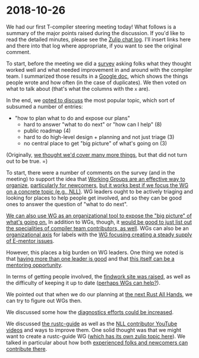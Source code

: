 # 2018-10-26

We had our first T-compiler steering meeting today! What follows is a summary of the major points raised during the discussion. 
If you'd like to read the detailed minutes, please see the [Zulip chat log](https://rust-lang.zulipchat.com/#narrow/stream/131828-t-compiler/topic/steering.20meeting.202018-10-26). I'll insert links here and there into that log where appropriate, if you want to see the original comment.

To start, before the meeting we did a [survey](https://goo.gl/forms/m7QBFDpdvf7wik7k2) asking folks what they thought worked well and what needed improvement in and around with the compiler team. I summarized those results in a [Google doc](https://docs.google.com/spreadsheets/d/1HAq1D7OC616Nd_34olPalQi-EL4RDbBrsSO9ZZ6SJJc/edit?usp=sharing), which shows the things people wrote and how often (in the case of duplicates). We then voted on what to talk about (that's what the columns with the `x` are).

In the end, we [opted to discuss](https://rust-lang.zulipchat.com/#narrow/stream/131828-t-compiler/subject/steering.20meeting.202018-10-26/near/136550292) the most popular topic, which sort of subsumed a number of entries:

- "how to plan what to do and expose our plans"
    - hard to answer  "what to do next" or "how can I help" (8)
    - public roadmap (4)
    - hard to do high-level design + planning and not just triage (3)
    - no central place to get "big picture" of what's going on (3)
    
(Originally, [we thought we'd cover many more things](https://rust-lang.zulipchat.com/#narrow/stream/131828-t-compiler/subject/steering.20meeting.202018-10-26/near/136550335), but that did not turn out to be true. =)

To start, there were a number of comments on the survey (and in the meeting) to support the idea that [Working Groups are an effective way to organize](https://rust-lang.zulipchat.com/#narrow/stream/131828-t-compiler/subject/steering.20meeting.202018-10-26/near/136550475), [particularly for newcomers](https://rust-lang.zulipchat.com/#narrow/stream/131828-t-compiler/subject/steering.20meeting.202018-10-26/near/136551682), [but it works best if we focus the WG on a concrete topic (e.g., NLL)](https://rust-lang.zulipchat.com/#narrow/stream/131828-t-compiler/subject/steering.20meeting.202018-10-26/near/136550701). WG leaders ought to be actively triaging and looking for places to help people get involved, and so they can be good ones to answer the question of "what to do next".

[We can also use WG as an organizational tool to expose the "big picture" of what's going on.](https://rust-lang.zulipchat.com/#narrow/stream/131828-t-compiler/subject/steering.20meeting.202018-10-26/near/136550600) In addition to WGs, though, it [would be good to just list out the specialities of compiler team contributors, as well](https://rust-lang.zulipchat.com/#narrow/stream/131828-t-compiler/subject/steering.20meeting.202018-10-26/near/136550683). WGs can also be an [organizational axis](https://rust-lang.zulipchat.com/#narrow/stream/131828-t-compiler/subject/steering.20meeting.202018-10-26/near/136551729) for labels with the [WG focusing creating a steady supply of E-mentor issues](https://rust-lang.zulipchat.com/#narrow/stream/131828-t-compiler/subject/steering.20meeting.202018-10-26/near/136551791).

However, this places a big burden on WG leaders. One thing we noted is that [having more than one leader is good](https://rust-lang.zulipchat.com/#narrow/stream/131828-t-compiler/subject/steering.20meeting.202018-10-26/near/136550547) and that [this itself can be a mentoring opportunity](https://rust-lang.zulipchat.com/#narrow/stream/131828-t-compiler/subject/steering.20meeting.202018-10-26/near/136550696).

In terms of getting people involved, the [findwork site was raised](https://rust-lang.zulipchat.com/#narrow/stream/131828-t-compiler/subject/steering.20meeting.202018-10-26/near/136550848), as well as the difficulty of keeping it up to date ([perhaps WGs can help?](https://rust-lang.zulipchat.com/#narrow/stream/131828-t-compiler/subject/steering.20meeting.202018-10-26/near/136550929)).

We pointed out that when we do our planning at [the next Rust All Hands](https://rust-lang.zulipchat.com/#narrow/stream/131828-t-compiler/subject/steering.20meeting.202018-10-26/near/136551616), we can try to figure out WGs then.

We discussed some how the [diagnostics efforts could be increased](https://rust-lang.zulipchat.com/#narrow/stream/131828-t-compiler/subject/steering.20meeting.202018-10-26/near/136551512).

We discussed [the rustc-guide](https://rust-lang.zulipchat.com/#narrow/stream/131828-t-compiler/subject/steering.20meeting.202018-10-26/near/136552030) as well as the [NLL contributor YouTube videos](https://www.youtube.com/playlist?list=PLCQVvhKUrTN9VfaQx2AyOSAstwENaGkYA) and ways to improve them. One solid thought was that we might want to create a rustc-guide WG ([which has its own zulip topic here](https://rust-lang.zulipchat.com/#narrow/stream/131828-t-compiler/topic/rustc-guide-wg)). We talked in particular about how both [experienced folks and newcomers can contribute there](https://rust-lang.zulipchat.com/#narrow/stream/131828-t-compiler/subject/steering.20meeting.202018-10-26/near/136552969).
